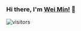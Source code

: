### Hi there, I'm [Wei Min!](https://about.me/leeweimin) 👋

![visitors](https://visitor-badge.glitch.me/badge?page_id=leeweiminsg.leeweiminsg)

